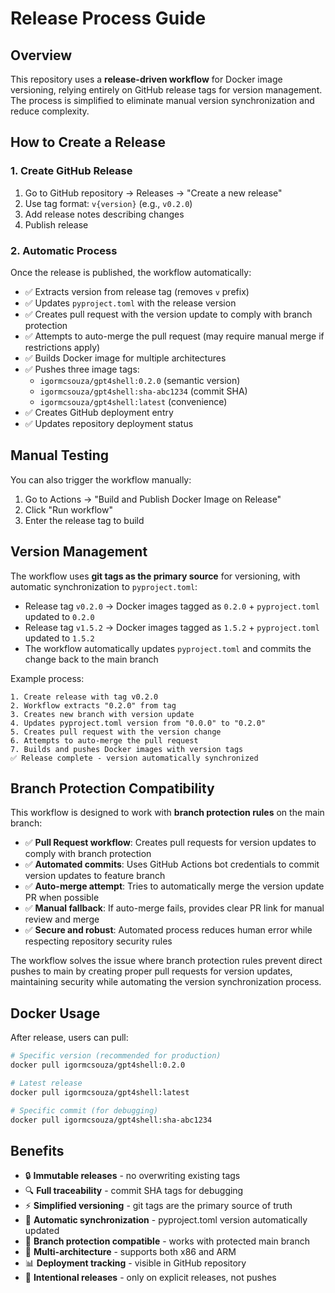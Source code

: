# Release Process Guide

## Overview

This repository uses a **release-driven workflow** for Docker image versioning, relying entirely on GitHub release tags for version management. The process is simplified to eliminate manual version synchronization and reduce complexity.

## How to Create a Release

### 1. Create GitHub Release
1. Go to GitHub repository → Releases → "Create a new release"
2. Use tag format: `v{version}` (e.g., `v0.2.0`)
3. Add release notes describing changes
4. Publish release

### 2. Automatic Process
Once the release is published, the workflow automatically:

- ✅ Extracts version from release tag (removes `v` prefix)
- ✅ Updates `pyproject.toml` with the release version
- ✅ Creates pull request with the version update to comply with branch protection
- ✅ Attempts to auto-merge the pull request (may require manual merge if restrictions apply)
- ✅ Builds Docker image for multiple architectures  
- ✅ Pushes three image tags:
  - `igormcsouza/gpt4shell:0.2.0` (semantic version)
  - `igormcsouza/gpt4shell:sha-abc1234` (commit SHA)
  - `igormcsouza/gpt4shell:latest` (convenience)
- ✅ Creates GitHub deployment entry
- ✅ Updates repository deployment status

## Manual Testing

You can also trigger the workflow manually:
1. Go to Actions → "Build and Publish Docker Image on Release"
2. Click "Run workflow"
3. Enter the release tag to build

## Version Management

The workflow uses **git tags as the primary source** for versioning, with automatic synchronization to `pyproject.toml`:
- Release tag `v0.2.0` → Docker images tagged as `0.2.0` + `pyproject.toml` updated to `0.2.0`
- Release tag `v1.5.2` → Docker images tagged as `1.5.2` + `pyproject.toml` updated to `1.5.2`
- The workflow automatically updates `pyproject.toml` and commits the change back to the main branch

Example process:
```
1. Create release with tag v0.2.0
2. Workflow extracts "0.2.0" from tag
3. Creates new branch with version update
4. Updates pyproject.toml version from "0.0.0" to "0.2.0"
5. Creates pull request with the version change
6. Attempts to auto-merge the pull request
7. Builds and pushes Docker images with version tags
✅ Release complete - version automatically synchronized
```

## Branch Protection Compatibility

This workflow is designed to work with **branch protection rules** on the main branch:

- ✅ **Pull Request workflow**: Creates pull requests for version updates to comply with branch protection
- ✅ **Automated commits**: Uses GitHub Actions bot credentials to commit version updates to feature branch
- ✅ **Auto-merge attempt**: Tries to automatically merge the version update PR when possible
- ✅ **Manual fallback**: If auto-merge fails, provides clear PR link for manual review and merge
- ✅ **Secure and robust**: Automated process reduces human error while respecting repository security rules

The workflow solves the issue where branch protection rules prevent direct pushes to main by creating proper pull requests for version updates, maintaining security while automating the version synchronization process.

## Docker Usage

After release, users can pull:

```bash
# Specific version (recommended for production)
docker pull igormcsouza/gpt4shell:0.2.0

# Latest release
docker pull igormcsouza/gpt4shell:latest

# Specific commit (for debugging)
docker pull igormcsouza/gpt4shell:sha-abc1234
```

## Benefits

- 🔒 **Immutable releases** - no overwriting existing tags
- 🔍 **Full traceability** - commit SHA tags for debugging  
- ⚡ **Simplified versioning** - git tags are the primary source of truth
- 🔄 **Automatic synchronization** - pyproject.toml version automatically updated
- 🤖 **Branch protection compatible** - works with protected main branch
- 🚀 **Multi-architecture** - supports both x86 and ARM
- 📊 **Deployment tracking** - visible in GitHub repository
- 🎯 **Intentional releases** - only on explicit releases, not pushes